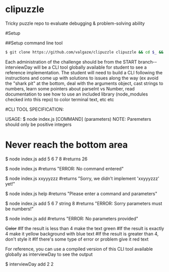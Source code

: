 # clipuzzle
Tricky puzzle repo to evaluate debugging &amp; problem-solving ability


#Setup

##Setup command line tool

```bash
$ git clone https://github.com/valgaze/clipuzzle clipuzzle && cd $_ && git checkout attempt1 && npm install -g && git checkout start && echo 'READY TO START!'

```

Each administration of the challenge should be from the START branch-- interviewDay will be a CLI tool globally available for student to see a reference implementation. The student will need to build a CLI following the instructions and come up with solutions to issues along the way (ex avoid the "shark pit" at the bottom, deal with the arguments object, cast strings to numbers, learn some pointers about parseInt vs Number, read documentation to see how to use an included library (node_modules checked into this repo) to color terminal text, etc etc

#CLI TOOL SPECIFICATION:

USAGE: $ node index.js [COMMAND] (parameters)
NOTE: Paremeters should only be positive integers

# Never reach the bottom area

$ node index.js add 5 6 7 8 #returns 26

$ node index.js #returns "ERROR: No command entered"

$ node index.js xxyyyzzz #returns ”Sorry, we didn’t implement 'xxyyyzzz' yet!"

$ node index.js help #returns "Please enter a command and parameters"

$ node index.js add 5 6 7 string 8 #returns "ERROR: Sorry parameters must be numbers!"

$ node index.js add #returns "ERROR: No parameters provided"

~~Color~~
#If the result is less than 4 make the text green
#If the result is exactly 4 make it yellow background with blue text
#If the result is greater than 4, don't style it
#If there's some type of error or problem give it red text

For reference, you can use a compiled version of this CLI tool available globally as interviewDay to see the output

$ interviewDay add 2 2

